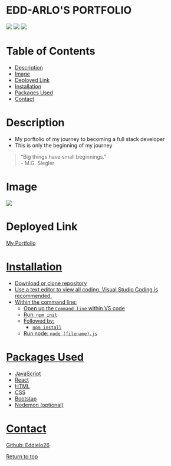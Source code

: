 # EDD-ARLO'S PORTFOLIO

![](https://img.shields.io/badge/Javascript-yellow.svg)
![](https://img.shields.io/badge/REACT-red.svg)
![](https://img.shields.io/badge/Bootstrap-blue.svg)

# Table of Contents
* [Description](#description)
* [Image](#image)
* [Deployed Link](#deployed-link)
* [Installation](#installation)
* [Packages Used](#packages-used)
* [Contact](#contact)


# Description
* My porftolio of my journey to becoming a full stack developer
* This is only the beginning of my journey

> “Big things have small beginnings.”
         <br> - M.G. Siegler


# Image
![](https://user-images.githubusercontent.com/94813193/168460195-3821e1b0-a7be-4848-b4a1-c7680963f863.png)


# Deployed Link
<a href="https://eddielo26.github.io/ea-react-portfolio/#/">My Portfolio

# Installation

* Download or clone repository
* Use a text editor to view all coding, Visual Studio Coding is recommended.
* Within the command line:
   * Open up the <code>Command line</code> within VS code
   * Run: <code>npm init</code>
   * Followed by: 
        * <code>npm install</code>
   * Run node: <code>node (filename).js</code>


# Packages Used
  * JavaScript
  * React
  * HTML
  * CSS
  * Bootstap
  * Nodemon (optional)
 
# Contact
<a href="https://github.com/Eddielo26">Github: Eddielo26</a>




[Return to top](#edd-arlos-portfolio)

